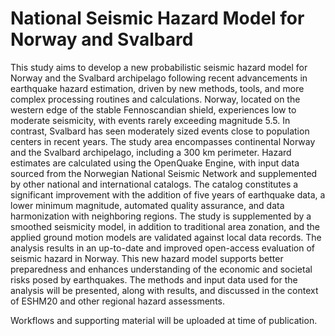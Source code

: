 # National Seismic Hazard Model for Norway and Svalbard

This study aims to develop a new probabilistic seismic hazard model for Norway and the Svalbard archipelago following recent advancements in earthquake hazard estimation, driven by new methods, tools, and more complex processing routines and calculations. Norway, located on the western edge of the stable Fennoscandian shield, experiences low to moderate seismicity, with events rarely exceeding magnitude 5.5. In contrast, Svalbard has seen moderately sized events close to population centers in recent years. The study area encompasses continental Norway and the Svalbard archipelago, including a 300 km perimeter. Hazard estimates are calculated using the OpenQuake Engine, with input data sourced from the Norwegian National Seismic Network and supplemented by other national and international catalogs. The catalog constitutes a significant improvement with the addition of five years of earthquake data, a lower minimum magnitude, automated quality assurance, and data harmonization with neighboring regions. The study is supplemented by a smoothed seismicity model, in addition to traditional area zonation, and the applied ground motion models are validated against local data records. The analysis results in an up-to-date and improved open-access evaluation of seismic hazard in Norway. This new hazard model supports better preparedness and enhances understanding of the economic and societal risks posed by earthquakes. The methods and input data used for the analysis will be presented, along with results, and discussed in the context of ESHM20 and other regional hazard assessments.

Workflows and supporting material will be uploaded at time of publication.
